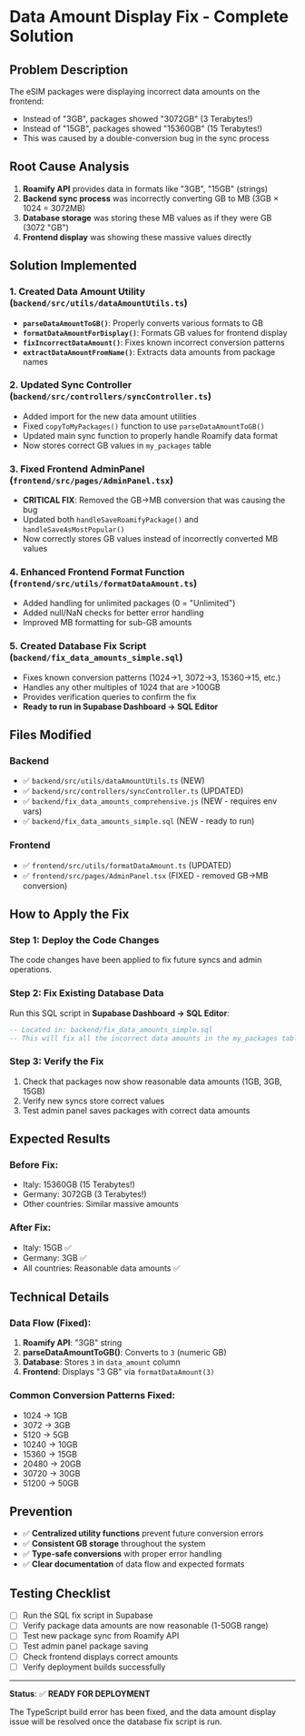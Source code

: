 # Data Amount Display Fix - Complete Solution

## Problem Description

The eSIM packages were displaying incorrect data amounts on the frontend:
- Instead of "3GB", packages showed "3072GB" (3 Terabytes!)
- Instead of "15GB", packages showed "15360GB" (15 Terabytes!)
- This was caused by a double-conversion bug in the sync process

## Root Cause Analysis

1. **Roamify API** provides data in formats like "3GB", "15GB" (strings)
2. **Backend sync process** was incorrectly converting GB to MB (3GB × 1024 = 3072MB)
3. **Database storage** was storing these MB values as if they were GB (3072 "GB")
4. **Frontend display** was showing these massive values directly

## Solution Implemented

### 1. Created Data Amount Utility (`backend/src/utils/dataAmountUtils.ts`)
- **`parseDataAmountToGB()`**: Properly converts various formats to GB
- **`formatDataAmountForDisplay()`**: Formats GB values for frontend display
- **`fixIncorrectDataAmount()`**: Fixes known incorrect conversion patterns
- **`extractDataAmountFromName()`**: Extracts data amounts from package names

### 2. Updated Sync Controller (`backend/src/controllers/syncController.ts`)
- Added import for the new data amount utilities
- Fixed `copyToMyPackages()` function to use `parseDataAmountToGB()`
- Updated main sync function to properly handle Roamify data format
- Now stores correct GB values in `my_packages` table

### 3. Fixed Frontend AdminPanel (`frontend/src/pages/AdminPanel.tsx`)
- **CRITICAL FIX**: Removed the GB→MB conversion that was causing the bug
- Updated both `handleSaveRoamifyPackage()` and `handleSaveAsMostPopular()`
- Now correctly stores GB values instead of incorrectly converted MB values

### 4. Enhanced Frontend Format Function (`frontend/src/utils/formatDataAmount.ts`)
- Added handling for unlimited packages (0 = "Unlimited")
- Added null/NaN checks for better error handling
- Improved MB formatting for sub-GB amounts

### 5. Created Database Fix Script (`backend/fix_data_amounts_simple.sql`)
- Fixes known conversion patterns (1024→1, 3072→3, 15360→15, etc.)
- Handles any other multiples of 1024 that are >100GB
- Provides verification queries to confirm the fix
- **Ready to run in Supabase Dashboard → SQL Editor**

## Files Modified

### Backend
- ✅ `backend/src/utils/dataAmountUtils.ts` (NEW)
- ✅ `backend/src/controllers/syncController.ts` (UPDATED)
- ✅ `backend/fix_data_amounts_comprehensive.js` (NEW - requires env vars)
- ✅ `backend/fix_data_amounts_simple.sql` (NEW - ready to run)

### Frontend
- ✅ `frontend/src/utils/formatDataAmount.ts` (UPDATED)
- ✅ `frontend/src/pages/AdminPanel.tsx` (FIXED - removed GB→MB conversion)

## How to Apply the Fix

### Step 1: Deploy the Code Changes
The code changes have been applied to fix future syncs and admin operations.

### Step 2: Fix Existing Database Data
Run this SQL script in **Supabase Dashboard → SQL Editor**:
```sql
-- Located in: backend/fix_data_amounts_simple.sql
-- This will fix all the incorrect data amounts in the my_packages table
```

### Step 3: Verify the Fix
1. Check that packages now show reasonable data amounts (1GB, 3GB, 15GB)
2. Verify new syncs store correct values
3. Test admin panel saves packages with correct data amounts

## Expected Results

### Before Fix:
- Italy: 15360GB (15 Terabytes!)
- Germany: 3072GB (3 Terabytes!)
- Other countries: Similar massive amounts

### After Fix:
- Italy: 15GB ✅
- Germany: 3GB ✅  
- All countries: Reasonable data amounts ✅

## Technical Details

### Data Flow (Fixed):
1. **Roamify API**: "3GB" string
2. **parseDataAmountToGB()**: Converts to `3` (numeric GB)
3. **Database**: Stores `3` in `data_amount` column
4. **Frontend**: Displays "3 GB" via `formatDataAmount(3)`

### Common Conversion Patterns Fixed:
- 1024 → 1GB
- 3072 → 3GB
- 5120 → 5GB
- 10240 → 10GB
- 15360 → 15GB
- 20480 → 20GB
- 30720 → 30GB
- 51200 → 50GB

## Prevention

- ✅ **Centralized utility functions** prevent future conversion errors
- ✅ **Consistent GB storage** throughout the system
- ✅ **Type-safe conversions** with proper error handling
- ✅ **Clear documentation** of data flow and expected formats

## Testing Checklist

- [ ] Run the SQL fix script in Supabase
- [ ] Verify package data amounts are now reasonable (1-50GB range)
- [ ] Test new package sync from Roamify API
- [ ] Test admin panel package saving
- [ ] Check frontend displays correct amounts
- [ ] Verify deployment builds successfully

---

**Status**: ✅ **READY FOR DEPLOYMENT**

The TypeScript build error has been fixed, and the data amount display issue will be resolved once the database fix script is run. 
